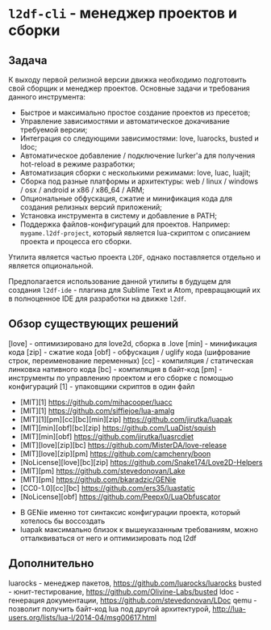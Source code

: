 # `l2df-cli` - менеджер проектов и сборки

## Задача

К выходу первой релизной версии движка необходимо подготовить свой сборщик и менеджер проектов.
Основные задачи и требования данного инструмента:
- Быстрое и максимально простое создание проектов из пресетов;
- Управление зависимостями и автоматическое докачивание требуемой версии;
- Интеграция со следующими зависимостями: love, luarocks, busted и ldoc;
- Автоматическое добавление / подключение lurker'a для получения hot-reload в режиме разработки;
- Автоматизация сборки с несколькими режимами: love, luac, luajit;
- Сборка под разные платформы и архитектуры: web / linux / windows / osx / android и x86 / x86_64 / ARM;
- Опциональные обфускация, сжатие и минификация кода для создания релизных версий приложений;
- Установка инструмента в систему и добавление в PATH;
- Поддержка файлов-конфигураций для проектов. Например: `mygame.l2df-project`, который является lua-скриптом с описанием проекта и процесса его сборки.

Утилита является частью проекта `L2DF`, однако поставляется отдельно и является опциональной.

Предполагается использование данной утилиты в будущем для создания `l2df-ide` - плагина для Sublime Text и Atom, превращающий их в полноценное IDE для разработки на движке `l2df`.

## Обзор существующих решений

[love] - оптимизировано для love2d, сборка в .love
[min] - минификация кода
[zip] - сжатие кода
[obf] - обфускация / uglify кода (шифрование строк, переименование переменных)
[cc] - компиляция / статическая линковка нативного кода
[bc] - компиляция в байт-код
[pm] - инструменты по управлению проектом и его сборке с помощью конфигураций
[1] - упаковщики скриптов в один файл

* [MIT][1] https://github.com/mihacooper/luacc
* [MIT][1] https://github.com/siffiejoe/lua-amalg
* [MIT][1][pm][cc][bc][min][zip] https://github.com/jirutka/luapak
* [MIT][min][obf][bc][zip] https://github.com/LuaDist/squish
* [MIT][min][obf] https://github.com/jirutka/luasrcdiet
* [MIT][love][zip][bc] https://github.com/MisterDA/love-release
* [MIT][love][zip][pm] https://github.com/camchenry/boon
* [NoLicense][love][bc][zip] https://github.com/Snake174/Love2D-Helpers
* [MIT][pm] https://github.com/stevedonovan/Lake
* [MIT][pm] https://github.com/bkaradzic/GENie
* [СС0-1.0][cc][bc] https://github.com/ers35/luastatic
* [NoLicense][obf] https://github.com/Peepx0/LuaObfuscator

- В GENie именно тот синтаксис конфигурации проекта, который хотелось бы воссоздать
- luapak максимально близок к вышеуказанным требованиям, можно отталквиваться от него и оптимизировать под l2df

## Дополнительно

luarocks - менеджер пакетов, https://github.com/luarocks/luarocks
busted - юнит-тестирование, https://github.com/Olivine-Labs/busted
ldoc - генерация документации, https://github.com/stevedonovan/LDoc
qemu - позволит получить байт-код lua под другой архитектурой, http://lua-users.org/lists/lua-l/2014-04/msg00617.html